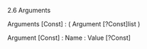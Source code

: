 2.6 Arguments
 
Arguments [Const] : 
	( Argument [?Const]list )
	
Argument [Const] : 
	Name : Value [?Const]